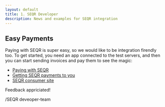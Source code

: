 ```yaml
---
layout: default
title: 1. SEQR Developer
description: News and examples for SEQR integration
---
```


## Easy Payments

Paying with SEQR is super easy, so we would like to be integration firendly too.
To get started, you need an app connected to the test servers, and then you can
start sending invoices and pay them to see the magic:
 
* [Paying with SEQR](/app)
* [Getting SEQR payments to you](/merchant) 
* [SEQR consumer site](https://SEQR.COM)

Feedback appriciated!

/SEQR deveoper-team
